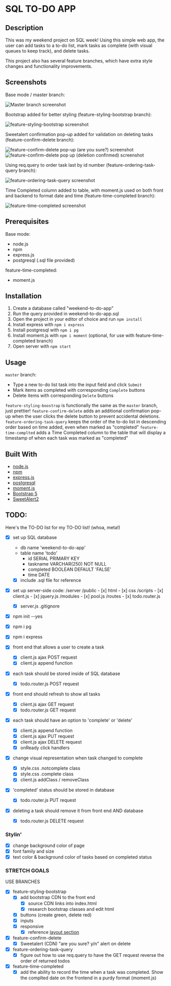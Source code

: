# SQL TO-DO APP

## Description

This was my weekend project on SQL week! Using this simple web app, the user can add tasks to a to-do list, mark tasks as complete (with visual queues to keep track), and delete tasks.

This project also has several feature branches, which have extra style changes and functionality improvements.

## Screenshots

Base mode / master branch:

![Master branch screenshot](/images/master.png)


Bootstrap added for better styling (feature-styling-bootstrap branch):

![feature-styling-bootstrap screenshot](/images/feature-styling-bootstrap.png)


Sweetalert confirmation pop-up added for validation on deleting tasks (feature-confirm-delete branch):

![feature-confirm-delete pop-up (are you sure?) screenshot](/images/feature-confirm-delete1.png)
![feature-confirm-delete pop up (deletion confirmed) screenshot](/images/feature-confirm-delete2.png)


Using req.query to order task last by id number (feature-ordering-task-query branch):

![feature-ordering-task-query screenshot](/images/feature-ordering-task-query.png)


Time Completed column added to table, with moment.js used on both front and backend to format date and time (feature-time-completed branch):

![feature-time-completed screenshot](/images/feature-time-completed.png)

## Prerequisites

Base mode:
- node.js
- npm
- express.js
- postgresql (.sql file provided)

feature-time-completed:
- moment.js

## Installation

1. Create a database called "weekend-to-do-app"
2. Run the query provided in weekend-to-do-app.sql
3. Open the project in your editor of choice and run `npm install`
4. Install express with `npm i express`
5. Install postgresql with `npm i pg`
6. Install moment.js with `npm i moment` (optional, for use with feature-time-completed branch)
7. Open server with `npm start`

## Usage

`master` branch:
- Type a new to-do list task into the input field and click `Submit`
- Mark items as completed with corresponding `Complete` buttons
- Delete items with corresponding `Delete` buttons

`feature-styling-boostrap` is functionally the same as the `master` branch, just prettier!
`feature-confirm-delete` adds an additional confirmation pop-up when the user clicks the delete button to prevent accidental deletions.
`feature-ordering-task-query` keeps the order of the to-do list in descending order based on time added, even when marked as "completed"
`feature-time-complted` adds a Time Completed column to the table that will display a timestamp of when each task was marked as "completed"

## Built With
- [node.js](https://nodejs.org/en)
- [npm](https://www.npmjs.com/)
- [express.js](https://expressjs.com/)
- [postgresql](https://www.postgresql.org/)
- [moment.js](https://momentjs.com/)
- [Bootstrap 5](https://getbootstrap.com/)
- [SweetAlert2](https://sweetalert2.github.io/)

## TODO:

Here's the TO-DO list for my TO-DO list! (whoa, meta!)

- [x] set up SQL database
    - db name 'weekend-to-do-app'
    - table name 'todo'
        - id SERIAL PRIMARY KEY
        - taskname VARCHAR(250) NOT NULL
        - completed BOOLEAN DEFAULT 'FALSE'
        - time DATE
    - [x] include .sql file for reference

- [x] set up server-side code:
    /server
        /public
        - [x] html
        - [x] css
            /scripts
            - [x] client.js
            - [x] jquery.js
        /modules
        - [x] pool.js
        /routes
        - [x] todo.router.js
    - [x] server.js
    .gitignore
- [x] npm init --yes
- [x] npm i pg
- [x] npm i express

- [x] front end that allows a user to create a task
    - [x] client.js ajax POST request
    - [x] client.js append function

- [x] each task should be stored inside of SQL database
    - [x] todo.router.js POST request

- [x] front end should refresh to show all tasks
    - [x] client.js ajax GET request
    - [x] todo.router.js GET request

- [x] each task should have an option to 'complete' or 'delete'
    - [x] client.js append function
    - [x] client.js ajax PUT request
    - [x] client.js ajax DELETE request
    - [x] onReady click handlers

- [x] change visual representation when task changed to complete
    - [x] style.css .notcomplete class
    - [x] style.css .complete class
    - [x] client.js addClass / removeClass

- [x] 'completed' status should be stored in database
    - [x] todo.router.js PUT request

- [x] deleting a task should remove it from front end AND database
    - [x] todo.router.js DELETE request

### Stylin'

- [x] change background color of page
- [x] font family and size
- [x] text color & background color of tasks based on completed status

### STRETCH GOALS

USE BRANCHES

- [x] feature-styling-bootstrap
    - [x] add bootstrap CDN to the front end
        - [x] source CDN links into index.html
        - [x] research bootstrap classes and edit html
    - [x] buttons (create green, delete red)
    - [x] inputs
    - [x] responsive
        - [x] reference [layout section](https://getbootstrap.com/docs/4.1/layout/overview/)

- [x] feature-confirm-delete
    - [x] Sweetalert (CDN) "are you sure? y/n" alert on delete

- [x] feature-ordering-task-query
    - [x] figure out how to use req.query to have the GET request reverse the order of returned todos

- [x] feature-time-completed
    - [x] add the ability to record the time when a task was completed. Show the complted date on the frontend in a purdy format (moment.js)